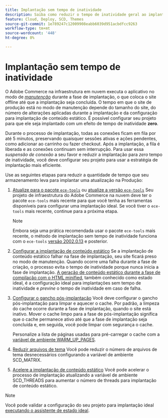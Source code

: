 ```yaml
---
title: Implantação sem tempo de inatividade
description: Saiba como reduzir o tempo de inatividade geral ao implantar o Adobe Commerce em projetos de infraestrutura em nuvem.
feature: Cloud, Deploy, SCD, Themes
source-git-commit: 1e789247c12009908eabb6039d951acbdfcc9263
workflow-type: tm+mt
source-wordcount: '448'
ht-degree: 0%

---
```


# Implantação sem tempo de inatividade

O Adobe Commerce na infraestrutura em nuvem executa o aplicativo no modo de [_manutenção_](https://experienceleague.adobe.com/docs/commerce-operations/configuration-guide/setup/application-modes.html?lang=pt-BR#production-mode) durante a fase de implantação, o que coloca o site offline até que a implantação seja concluída. O tempo em que o site de produção está no modo de manutenção depende do tamanho do site, do número de alterações aplicadas durante a implantação e da configuração para implantação de conteúdo estático. É possível configurar seu projeto para que ele seja implantado com um efeito de tempo de inatividade **zero**.

Durante o processo de implantação, todas as conexões ficam em fila por até 5 minutos, preservando quaisquer sessões ativas e ações pendentes, como adicionar ao carrinho ou fazer checkout. Após a implantação, a fila é liberada e as conexões continuam sem interrupção. Para usar essa _suspensão de conexão_ a seu favor e reduzir a implantação para _zero_ tempo de inatividade, você deve configurar seu projeto para usar a estratégia de implantação mais eficiente.

Use as seguintes etapas para reduzir a quantidade de tempo que seu armazenamento leva para implantar uma atualização na Produção:

1. [Atualize para o pacote `ece-tools`](../dev-tools/install-package.md) ou [atualize a versão `ece-tools`](../dev-tools/update-package.md)
Seu projeto de infraestrutura do Adobe Commerce na nuvem deve ter o pacote `ece-tools` mais recente para que você tenha as ferramentas disponíveis para configurar uma implantação ideal. Se você tiver o `ece-tools` mais recente, continue para a próxima etapa.

   >[!NOTE]
   >
   >Embora seja uma prática recomendada usar o pacote `ece-tools` mais recente, o método de implantação sem tempo de inatividade funciona com o `ece-tools` [versão 2002.0.13](../release-notes/cloud-release-archive.md#v2002013) e posterior.

1. [Configurar a implantação de conteúdo estático](static-content.md)
Se a implantação de conteúdo estático falhar na fase de implantação, seu site ficará preso no modo de manutenção. Quando ocorre uma falha durante a fase de criação, o processo evita o tempo de inatividade porque nunca inicia a fase de implantação. [A geração de conteúdo estático durante a fase de compilação com o HTML minified](static-content.md#setting-the-scd-on-build), também conhecido como estado ideal, é a configuração ideal para implantações sem tempo de inatividade e _previne_ o tempo de inatividade em caso de falha.

1. [Configurar o gancho pós-implantação](../application/hooks-property.md)
Você deve configurar o gancho pós-implantação para limpar e aquecer o cache. Por padrão, a limpeza do cache ocorre durante a fase de implantação, quando o site está inativo. Mover o cache limpo para a fase de pós-implantação significa que o cache permanece ativo até que a fase de implantação seja concluída e, em seguida, você pode limpar com segurança o cache.

   Personalize a lista de páginas usadas para pré-carregar o cache com a [variável de ambiente WARM_UP_PAGES](../environment/variables-post-deploy.md#warmuppages).

1. [Reduzir arquivos de tema](../environment/variables-deploy.md#scdmatrix)
Você pode reduzir o número de arquivos de tema desnecessários configurando a variável de ambiente SCD\_MATRIX.

1. [Acelere a implantação de conteúdo estático](../environment/variables-deploy.md#scdthreads)
Você pode acelerar o processo de implantação atualizando a variável de ambiente SCD\_THREADS para aumentar o número de threads para implantação de conteúdo estático.

>[!NOTE]
>
>Você pode validar a configuração do seu projeto para implantação ideal [executando o assistente de estado ideal](smart-wizards.md#verifying-an-ideal-configuration).
